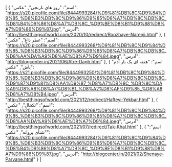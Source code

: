 [
  {
    "اسم": "روز های نارنجی",
    "عکس": "https://s20.picofile.com/file/8444993284/%D9%81%DB%8C%D9%84%D9%85_%D8%B3%DB%8C%D9%86%D9%85%D8%A7%DB%8C%DB%8C_%D8%B4%D9%86%D8%A7%DB%8C_%D9%BE%D8%B1%D9%88%D8%A7%D9%86%D9%87.jpg",
    "آدرس": "http://bestthingsofworld.com/2020/10/redirect/Roozhaye-Narenji.html"
  },
  {
    "اسم": "عطر داغ",
    "عکس": "https://s20.picofile.com/file/8444993268/%D9%81%DB%8C%D9%84%D9%85_%D8%B3%DB%8C%D9%86%D9%85%D8%A7%DB%8C%DB%8C_%D8%AA%DA%A9%D8%AE%D8%A7%D9%84.jpeg",
    "آدرس": "http://blogcenter.in/2021/06/Atre-Dagh.html"
  },
  {
    "اسم": "هفته ای یک بار آدم باش",
    "عکس": "https://s21.picofile.com/file/8444993250/%D9%81%DB%8C%D9%84%D9%85_%D8%B3%DB%8C%D9%86%D9%85%D8%A7%DB%8C%DB%8C_%D9%87%D9%81%D8%AA%D9%87_%D8%A7%DB%8C_%DB%8C%DA%A9%D8%A8%D8%A7%D8%B1_%D8%A2%D8%AF%D9%85_%D8%A8%D8%A7%D8%B4.jpeg",
    "آدرس": "http://bestthingsofworld.com/2021/12/redirect/Hafteyi-Yekbar.html"
  },
  {
    "اسم": "تکخال",
    "عکس": "https://s20.picofile.com/file/8444993268/%D9%81%DB%8C%D9%84%D9%85_%D8%B3%DB%8C%D9%86%D9%85%D8%A7%DB%8C%DB%8C_%D8%AA%DA%A9%D8%AE%D8%A7%D9%84.jpeg",
    "آدرس": "http://bestthingsofworld.com/2021/07/redirect/Tak-Khal.html"
  },
  {
    "اسم": "شنای پروانه",
    "عکس": "https://s20.picofile.com/file/8444993284/%D9%81%DB%8C%D9%84%D9%85_%D8%B3%DB%8C%D9%86%D9%85%D8%A7%DB%8C%DB%8C_%D8%B4%D9%86%D8%A7%DB%8C_%D9%BE%D8%B1%D9%88%D8%A7%D9%86%D9%87.jpg",
    "آدرس": "http://blogcenter.in/2021/02/Shenaye-Parvane.html"
  }
]
